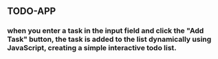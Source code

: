## TODO-APP<br>
<h3>when you enter a task in the input field and click the "Add Task" button, 
the task is added to the list dynamically using JavaScript,
creating a simple interactive todo list.</h3>
